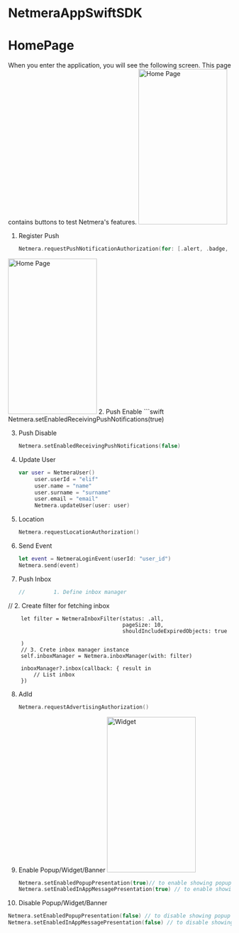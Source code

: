 # NetmeraAppSwiftSDK

# HomePage

When you enter the application, you will see the following screen. This page contains buttons to test Netmera's features.
<img src="https://github.com/elifyrktrk/NetmeraAppSwiftSDK/assets/36786466/16c14d5e-4b89-49dc-9fba-c2ae15a8663a" alt="Home Page" width="200" height="350">

1. Register Push
   ```swift
   Netmera.requestPushNotificationAuthorization(for: [.alert, .badge, .sound])
<img src="https://github.com/elifyrktrk/NetmeraAppSwiftSDK/assets/36786466/8a19159f-b2af-4c37-abc2-4415d199cac0" alt="Home Page" width="200" height="350">
2. Push Enable
   ```swift
   Netmera.setEnabledReceivingPushNotifications(true)

3. Push Disable
   ```swift
   Netmera.setEnabledReceivingPushNotifications(false)

4. Update User
   ```swift
   var user = NetmeraUser()
        user.userId = "elif"
        user.name = "name"
        user.surname = "surname"
        user.email = "email"
        Netmera.updateUser(user: user)

5. Location
   ```swift
   Netmera.requestLocationAuthorization()

6. Send Event
   ```swift
   let event = NetmeraLoginEvent(userId: "user_id")
   Netmera.send(event)

7. Push Inbox
   ```swift
   //         1. Define inbox manager
//         2. Create filter for fetching inbox

        let filter = NetmeraInboxFilter(status: .all,
                                        pageSize: 10,
                                        shouldIncludeExpiredObjects: true
                                        
        )
        // 3. Crete inbox manager instance
        self.inboxManager = Netmera.inboxManager(with: filter)
    
        inboxManager?.inbox(callback: { result in
            // List inbox
        })

8. AdId
   ```swift
   Netmera.requestAdvertisingAuthorization()

9. Enable Popup/Widget/Banner
   <img src="https://github.com/elifyrktrk/NetmeraAppSwiftSDK/assets/36786466/62b07616-9202-465c-b31d-f6299ba75f4f"
 alt="Widget" width="200" height="350">
   ```swift
   Netmera.setEnabledPopupPresentation(true)// to enable showing popup and widget push
   Netmera.setEnabledInAppMessagePresentation(true) // to enable showing banner push
   
10. Disable Popup/Widget/Banner
   ```swift
   Netmera.setEnabledPopupPresentation(false) // to disable showing popup and widget push
   Netmera.setEnabledInAppMessagePresentation(false) // to disable showing banner push

   
